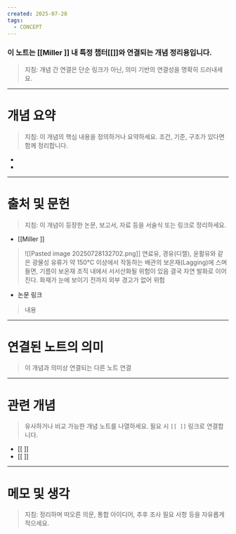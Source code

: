 ```yaml
---
created: 2025-07-28
tags:
  - CONCEPT
---
```

### 이 노트는 [[Miller ]] 내 특정 챕터[[]]와 연결되는 개념 정리용입니다.  
> 지침: 개념 간 연결은 단순 링크가 아닌, 의미 기반의 연결성을 명확히 드러내세요.  
---

# 개념 요약  
> 지침: 이 개념의 핵심 내용을 정의하거나 요약하세요. 조건, 기준, 구조가 있다면 함께 정리합니다.

- 
- 
---

# 출처 및 문헌  
> 지침: 이 개념이 등장한 논문, 보고서, 자료 등을 서술식 또는 링크로 정리하세요.

- [[Miller ]]
> ![[Pasted image 20250728132702.png]]
> 연료유, 경유(디젤), 윤활유와 같은 광물성 유류가 약 150°C 이상에서 작동하는 배관의 보온재(Lagging)에 스며들면, 기름이 보온재 조직 내에서 서서산화될 위험이 있음
> 결국 자연 발화로 이어진다.
> 화재가 눈에 보이기 전까지 외부 경고가 없어 위험

- 논문 링크
>  내용 

---

# 연결된 노트의 의미  
> 이 개념과 의미상 연결되는 다른 노트 연결

---

# 관련 개념  
> 유사하거나 비교 가능한 개념 노트를 나열하세요. 필요 시 `[[ ]]` 링크로 연결합니다.

- [[ ]]
- [[ ]]

---

# 메모 및 생각  
> 지침: 정리하며 떠오른 의문, 통합 아이디어, 추후 조사 필요 사항 등을 자유롭게 적으세요.

